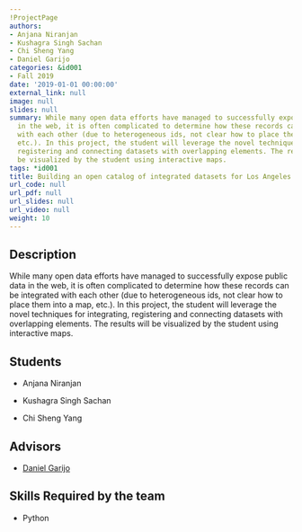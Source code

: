 ```yaml
---
!ProjectPage
authors:
- Anjana Niranjan
- Kushagra Singh Sachan
- Chi Sheng Yang
- Daniel Garijo
categories: &id001
- Fall 2019
date: '2019-01-01 00:00:00'
external_link: null
image: null
slides: null
summary: While many open data efforts have managed to successfully expose public data
  in the web, it is often complicated to determine how these records can be integrated
  with each other (due to heterogeneous ids, not clear how to place them into a map,
  etc.). In this project, the student will leverage the novel techniques for integrating,
  registering and connecting datasets with overlapping elements. The results will
  be visualized by the student using interactive maps.
tags: *id001
title: Building an open catalog of integrated datasets for Los Angeles
url_code: null
url_pdf: null
url_slides: null
url_video: null
weight: 10
---
```

## Description

While many open data efforts have managed to successfully expose public data in the web, it is often complicated to determine how these records can be integrated with each other (due to heterogeneous ids, not clear how to place them into a map, etc.). In this project, the student will leverage the novel techniques for integrating, registering and connecting datasets with overlapping elements. The results will be visualized by the student using interactive maps.





## Students

* Anjana Niranjan

* Kushagra Singh Sachan

* Chi Sheng Yang

## Advisors

* [Daniel Garijo](../../../author/daniel-garijo)

## Skills Required by the team


* Python